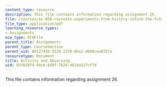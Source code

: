 ```yaml
---
content_type: resource
description: This file contains information regarding assignment 26.
file: /courses/ec-050-recreate-experiments-from-history-inform-the-future-from-the-past-galileo-january-iap-2010/03f0297dd4c68d9f7624481da537cf7d_MITEC_050IAP10_assn26.pdf
file_type: application/pdf
learning_resource_types:
- Assignments
ocw_type: OCWFile
parent_title: Assignments
parent_type: CourseSection
parent_uid: 8012742b-3520-2379-06a2-d660cea0357a
resourcetype: Document
title: Activity and Observing
uid: 03f0297d-d4c6-8d9f-7624-481da537cf7d
---
```

This file contains information regarding assignment 26.

